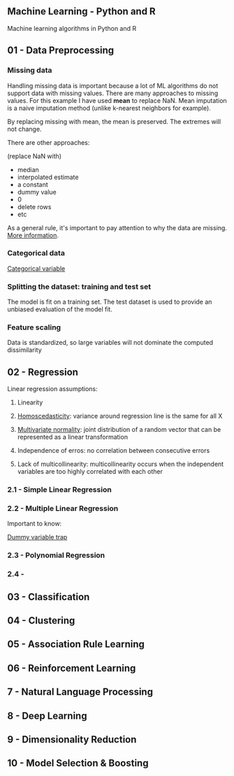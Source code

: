 Machine Learning - Python and R
-----------------------
Machine learning algorithms in Python and R

01 - Data Preprocessing
-----------------------

### Missing data

Handling missing data is important because a lot of ML algorithms do not support data with missing values. There are many approaches to missing values. For this example I have used **mean** to replace NaN. Mean imputation is a naive imputation method (unlike k-nearest neighbors for example).

By replacing missing with mean, the mean is preserved. The extremes will not change.

There are other approaches:

(replace NaN with)
* median
* interpolated estimate
* a constant
* dummy value
* 0
* delete rows
* etc

As a general rule, it's important to pay attention to why the data are missing. [More information](https://en.wikipedia.org/wiki/Missing_data).

### Categorical data

[Categorical variable](https://en.wikipedia.org/wiki/Categorical_variable)

### Splitting the dataset: training and test set
The model is fit on a training set. The test dataset is used to provide an unbiased evaluation of the model fit.


### Feature scaling

Data is standardized, so large variables will not dominate the computed dissimilarity


02 - Regression
-----------------------

Linear regression assumptions:

1. Linearity

2. [Homoscedasticity](https://en.wikipedia.org/wiki/Homoscedasticity):
variance around regression line is the same for all X

3. [Multivariate normality](https://en.wikipedia.org/wiki/Multivariate_normal_distribution):
joint distribution of a random vector that can be represented as a linear transformation

4. Independence of erros:
no correlation between consecutive errors

5. Lack of multicollinearity:
multicollinearity occurs when the independent variables are too highly correlated with each other

### 2.1 - Simple Linear Regression

### 2.2 - Multiple Linear Regression
Important to know:

[Dummy variable trap](http://www.algosome.com/articles/dummy-variable-trap-regression.html)

### 2.3 - Polynomial Regression

### 2.4 -

03 - Classification
-----------------------


04 - Clustering
-----------------------

05 - Association Rule Learning
-----------------------

06 - Reinforcement Learning
-----------------------

7 - Natural Language Processing
-----------------------


8 - Deep Learning
-----------------------


9 - Dimensionality Reduction
-----------------------


10 - Model Selection & Boosting
-----------------------

